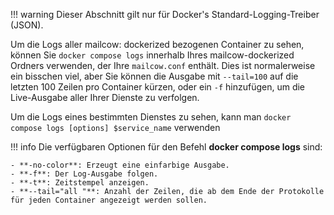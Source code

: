 !!! warning
    Dieser Abschnitt gilt nur für Docker's Standard-Logging-Treiber (JSON).

Um die Logs aller mailcow: dockerized bezogenen Container zu sehen, können Sie `docker compose logs` innerhalb Ihres mailcow-dockerized Ordners verwenden, der Ihre `mailcow.conf` enthält. Dies ist normalerweise ein bisschen viel, aber Sie können die Ausgabe mit `--tail=100` auf die letzten 100 Zeilen pro Container kürzen, oder ein `-f` hinzufügen, um die Live-Ausgabe aller Ihrer Dienste zu verfolgen.

Um die Logs eines bestimmten Dienstes zu sehen, kann man `docker compose logs [options] $service_name` verwenden

!!! info
    Die verfügbaren Optionen für den Befehl **docker compose logs** sind:

    - **-no-color**: Erzeugt eine einfarbige Ausgabe.
    - **-f**: Der Log-Ausgabe folgen.
    - **-t**: Zeitstempel anzeigen.
    - **--tail="all "**: Anzahl der Zeilen, die ab dem Ende der Protokolle für jeden Container angezeigt werden sollen.